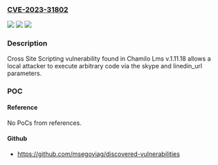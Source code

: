 ### [CVE-2023-31802](https://cve.mitre.org/cgi-bin/cvename.cgi?name=CVE-2023-31802)
![](https://img.shields.io/static/v1?label=Product&message=n%2Fa&color=blue)
![](https://img.shields.io/static/v1?label=Version&message=n%2Fa&color=blue)
![](https://img.shields.io/static/v1?label=Vulnerability&message=n%2Fa&color=brighgreen)

### Description

Cross Site Scripting vulnerability found in Chamilo Lms v.1.11.18 allows a local attacker to execute arbitrary code via the skype and linedin_url parameters.

### POC

#### Reference
No PoCs from references.

#### Github
- https://github.com/msegoviag/discovered-vulnerabilities

